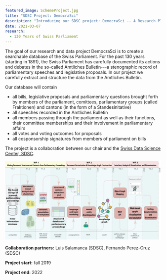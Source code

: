 ```yaml
---
featured_image: SchemeProject.jpg
title: "SDSC Project: DemocraSci"
description: "Introducing our SDSC project: DemocraSci -- A Research Platform for Data-Driven Democracy Studies in Switzerland"
date: 2021-03-07
research:
  - 130 Years of Swiss Parliament
---
```


The goal of our research and data project DemocraSci is to create a searchable database of the Swiss Parliament. For the past 130 years (starting in 1891), the Swiss Parliament has carefully documented its actions and debates in the so-called Amtliches Bulletin---a stenographic record of parliamentary speeches and legislative proposals. In our project we carefully extract and structure the data from the Amtliches Bulletin. 

Our database will contain 

- all bills, legislative proposals and parliamentary questions brought forth by  members of the parliament, comittees, parliamentary groups (called Fraktionen) and cantons (in the form of a Standesinitative)
- all speeches recorded in the Amtliches Bulletin
- all members passing through the parliament as well as their functions, their committee memberships and their involvement in parliamentary affairs
- all votes and voting outcomes for proposals
- all cosponsorship signatures from members of parliament on bills

The project is a collaboration between our chair and the [Swiss Data Science Center, SDSC](https://datascience.ch). 

![Our project overview](SchemeProject.jpg)

**Collaboration partners:** Luis Salamanca (SDSC), Fernando Perez-Cruz (SDSC)

**Project start:** fall 2019

**Project end:** 2022

